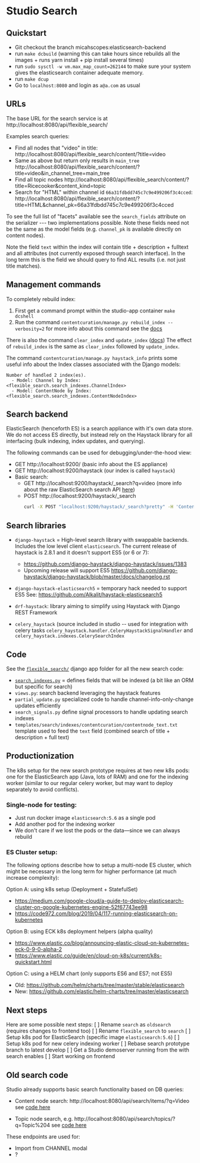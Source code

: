Studio Search
=============


Quickstart
----------
  - Git checkout the branch micahscopes:elasticsearch-backend
  - run `make dcbuild`  (warning this can take hours since rebuilds all the images + runs yarn install + pip install several times)
  - run `sudo sysctl -w vm.max_map_count=262144` to make sure your system gives the elasticsearch container adequate memory.
  - run `make dcup`
  - Go to `localhost:8080` and login as `a@a.com` as usual



URLs
----
The base URL for the search service is at http://localhost:8080/api/flexible_search/


Examples search queries:
  - Find all nodes that "video" in title:
    http://localhost:8080/api/flexible_search/content/?title=video
  - Same as above but return only results in `main_tree`
    http://localhost:8080/api/flexible_search/content/?title=video&in_channel_tree=main_tree
  - Find all topic nodes
    http://localhost:8080/api/flexible_search/content/?title=Ricecooker&content_kind=topic
  - Search for "HTML" within channel id `66a31fdbdd745c7c9e499206f3c4cced`:
    http://localhost:8080/api/flexible_search/content/?title=HTML&channel_pk=66a31fdbdd745c7c9e499206f3c4cced

To see the full list of "facets" available see the `search_fields` attribute on
the serializer --- two implementations possible. Note these fields need not be
the same as the model fields (e.g. `channel_pk` is available directly on content nodes).

Note the field `text` within the index will contain title + description + fulltext
and all attributes (not currently exposed through search interface).
In the long term this is the field we should query to find ALL results (i.e. not just title matches).




Management commands
-------------------
To completely rebuild index:
1. First get a command prompt within the studio-app container `make dcshell`
2. Run the command `contentcuration/manage.py rebuild_index --verbosity=2`
   for more info about this command see the [docs][2]

There is also the command `clear_index` and `update_index` ([docs][3])
The effect of `rebuild_index` is the same as `clear_index` followed by `update_index`.

The command `contentcuration/manage.py haystack_info` prints some useful info
about the Index classes associated with the Django models:
```
Number of handled 2 index(es).
  - Model: Channel by Index: <flexible_search.search_indexes.ChannelIndex>
  - Model: ContentNode by Index: <flexible_search.search_indexes.ContentNodeIndex>
```


Search backend
--------------
ElasticSearch (henceforth ES) is a search appliance with it's own data store.
We do not access ES directly, but instead rely on the Haystack library for
all interfacing (bulk indexing, index updates, and querying).

The following commands can be used for debugging/under-the-hood view:

  - GET http://localhost:9200/ (basic info about the ES appliance)
  - GET http://localhost:9200/haystack (our index is called `haystack`)
  - Basic search:
    - GET http://localhost:9200/haystack/_search?q=video
      (more info about the raw ElasticSearch search API [here](https://www.elastic.co/guide/en/elasticsearch/reference/5.5/_the_search_api.html#_the_search_api))
    - POST http://localhost:9200/haystack/_search
      ```bash
      curl -X POST "localhost:9200/haystack/_search?pretty" -H 'Content-Type: application/json' -d' { "query": { "match_all": {} }, "sort": [ { "content_kind": "asc" } ] } '
      ```




Search libraries
----------------

  - `django-haystack` = High-level search library with swappable backends.
     Includes the low level client `elasticsearch`. The current release of haystack
     is 2.8.1 and it doesn't support ES5 (or 6 or 7):
     - https://github.com/django-haystack/django-haystack/issues/1383
     - Upcoming release will support ES5
       https://github.com/django-haystack/django-haystack/blob/master/docs/changelog.rst

  -  `django-haystack-elasticsearch5` = temporary hack needed to support ES5
    See: https://github.com/Alkalit/haystack-elasticsearch5

  - `drf-haystack`: library aiming to simplify using Haystack with Django REST Framework

  - `celery_haystack` (source included in studio -- used for integration with 
    celery tasks `celery_haystack.handler.CeleryHaystackSignalHandler` and
    `celery_haystack.indexes.CelerySearchIndex`



Code
----
See the [`flexible_search/`][4] django app folder for all the new search code:
  - [`search_indexes.py`][5] = defines fields that will be indexed (a bit like an ORM but specific for search)
  - `views.py`: search backend leveraging the haystack features
  - `partial_update.py` specialized code to handle channel-info-only-change updates efficiently
  - `search_signals.py` define signal processors to handle updating search indexes
  - `templates/search/indexes/contentcuration/contentnode_text.txt` template used
    to feed the `text` field (combined search of title + description + full text)



Productionization
-----------------
The k8s setup for the new search prototype requires at two new k8s pods: one for
the ElasticSearch app (Java, lots of RAM) and one for the indexing worker (similar
to our regular celery worker, but may want to deploy separately to avoid conflicts).


### Single-node for testing:
  - Just run docker image `elasticsearch:5.6` as a single pod
  - Add another pod for the indexing worker
  - We don't care if we lost the pods or the data—since we can always rebuild


### ES Cluster setup:
The following options describe how to setup a multi-node ES cluster, which might
be necessary in the long term for higher performance (at much increase complexity):

Option A: using k8s setup (Deployment + StatefulSet)
  - https://medium.com/google-cloud/a-guide-to-deploy-elasticsearch-cluster-on-google-kubernetes-engine-52f67743ee98
  - https://code972.com/blog/2019/04/117-running-elasticsearch-on-kubernetes

Option B: using ECK k8s deployment helpers (alpha quality) 
  - https://www.elastic.co/blog/announcing-elastic-cloud-on-kubernetes-eck-0-9-0-alpha-2
  - https://www.elastic.co/guide/en/cloud-on-k8s/current/k8s-quickstart.html

Option C: using a HELM chart (only supports ES6 and ES7; not ES5)
  - Old: https://github.com/helm/charts/tree/master/stable/elasticsearch
  - New: https://github.com/elastic/helm-charts/tree/master/elasticsearch




Next steps
----------
Here are some possible next steps:
[ ] Rename `search` as `oldsearch` (requires changes to frontend too)
[ ] Rename `flexible_search` to `search`
[ ] Setup k8s pod for ElasticSearch (specific image `elasticsearch:5.6`)
[ ] Setup k8s pod for new celery indexing worker
[ ] Rebase search prototype branch to latest develop
[ ] Get a Studio demoserver running from the with search enables
[ ] Start working on frontend




Old search code
---------------
Studio already supports basic search functionality based on DB queries:

  - Content node search:
    http://localhost:8080/api/search/items/?q=Video
    see [code here](https://github.com/learningequality/studio/blob/develop/contentcuration/search/views.py#L25-L40)

  - Topic node search, e.g. http://localhost:8080/api/search/topics/?q=Topic%204
    see [code here](https://github.com/learningequality/studio/blob/develop/contentcuration/search/views.py#L43-L56)

These endpoints are used for:
  - Import from CHANNEL modal
  - ?






[1]: https://github.com/micahscopes/studio/blob/elasticsearch-backend/contentcuration/flexible_search/views.py
[2]: https://django-haystack.readthedocs.io/en/master/management_commands.html#rebuild-index
[3]: https://django-haystack.readthedocs.io/en/master/management_commands.html#update-index
[4]: https://github.com/micahscopes/studio/tree/elasticsearch-backend/contentcuration/flexible_search
[5]: https://github.com/micahscopes/studio/blob/elasticsearch-backend/contentcuration/flexible_search/search_indexes.py

